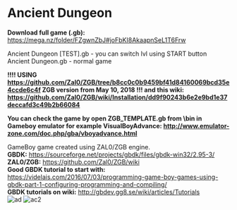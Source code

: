 # Ancient Dungeon

**Download full game (.gb): <br/>**
https://mega.nz/folder/FZgwnZbJ#joFbKI8AkaapnSeL1T6Frw

Ancient Dungeon [TEST].gb - you can switch lvl using START button <br/>
Ancient Dungeon.gb - normal game <br/>





**!!!! USING https://github.com/Zal0/ZGB/tree/b8cc0c0b9459bf41d84160069bcd35e4ccde6c4f ZGB version from May 10, 2018 !!! and this wiki: https://github.com/Zal0/ZGB/wiki/Installation/dd9f90243b6e2e9bd1e37deccafd3c49b2b66084 <br/>**

**You can check the game by open ZGB_TEMPLATE.gb from \bin in Gameboy emulator for example VisualBoyAdvance: http://www.emulator-zone.com/doc.php/gba/vboyadvance.html <br/>**

GameBoy game created using ZAL0/ZGB engine.<br/>
**GBDK:** https://sourceforge.net/projects/gbdk/files/gbdk-win32/2.95-3/ <br/>
**ZAL0/ZGB:** https://github.com/Zal0/ZGB/wiki <br/>
**Good GBDK tutorial to start with:** https://videlais.com/2016/07/03/programming-game-boy-games-using-gbdk-part-1-configuring-programming-and-compiling/ <br/>
**GBDK tutorials on wiki:** http://gbdev.gg8.se/wiki/articles/Tutorials <br/>
![ad](https://user-images.githubusercontent.com/18172067/42843522-9e682180-8a10-11e8-985e-975dd84c385d.JPG)
![ac2](https://user-images.githubusercontent.com/18172067/42843556-bc9c3416-8a10-11e8-8f51-9fa6917732a5.JPG)
